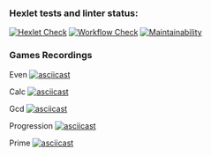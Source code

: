 ### Hexlet tests and linter status:
[![Hexlet Check](https://github.com/bbdb19/php-project-lvl1/workflows/hexlet-check/badge.svg)](https://github.com/bbdb19/php-project-lvl1/actions)
[![Workflow Check](https://github.com/bbdb19/php-project-lvl1/actions/workflows/workflow.yml/badge.svg)](https://github.com/bbdb19/php-project-lvl1/actions)
[![Maintainability](https://api.codeclimate.com/v1/badges/a99a88d28ad37a79dbf6/maintainability)](https://codeclimate.com/github/bbdb19/php-project-lvl1/maintainability)


### Games Recordings

Even
[![asciicast](https://asciinema.org/a/MkhV9MrroPNL6KTWb7D6kizrU.png)](https://asciinema.org/a/MkhV9MrroPNL6KTWb7D6kizrU)

Calc
[![asciicast](https://asciinema.org/a/39zg4fHnvgFkPgL6bUtY1x4ra.png)](https://asciinema.org/a/39zg4fHnvgFkPgL6bUtY1x4ra)

Gcd
[![asciicast](https://asciinema.org/a/rLzLSBYVqgTvzYcdmfb1GR8FC.png)](https://asciinema.org/a/rLzLSBYVqgTvzYcdmfb1GR8FC)

Progression
[![asciicast](https://asciinema.org/a/D4fNI5hu2QVm6fFkAKk9A48g5.png)](https://asciinema.org/a/D4fNI5hu2QVm6fFkAKk9A48g5)

Prime
[![asciicast](https://asciinema.org/a/CSeq9maEtYR6A1K8P4PTAdc38.png)](https://asciinema.org/a/CSeq9maEtYR6A1K8P4PTAdc38)
